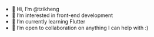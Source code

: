 - 👋  Hi, I’m @tzikheng
- 👀  I’m interested in front-end development
- 🌱  I’m currently learning Flutter
- 💞️  I’m open to collaboration on anything I can help with :)
